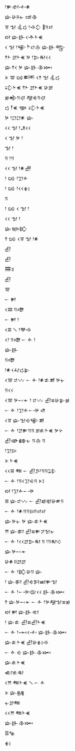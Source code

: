 <div class='block'>
<div class='line'>𒁹𒊓𒀠𒋾𒀭</div>
<div class='line'>𒇽𒄩𒍝𒉡 𒀏𒆠</div>
<div class='line'>𒐊 𒈠 𒆬𒌓 𒁹𒈾𒁷 𒀀𒁀</div>
<div class='line'>𒊭 𒇽𒃲𒌋𒋥𒈨𒌍</div>
<div class='line'>𒌋 𒈠 𒁹𒊍𒋻𒃰𒁲 𒇽𒃲𒈜</div>
<div class='line'>𒈫𒈨 𒇻𒈨𒌍 𒃻 𒁹𒆕𒊑𒌋𒌋</div>
<div class='line'>𒇽𒈫𒌋 𒃻 𒇽𒃲𒆠𒈲</div>
<div class='line'>𒉽 𒐌 𒄘𒌦 𒌋𒈫 𒈠 𒆬𒌓</div>
<div class='line'>𒃾𒈨𒌍 𒈫𒈨 𒇻𒈨𒌍 𒄩𒇧</div>
<div class='line'>𒂊𒄈𒀀𒋼 𒆷𒄵𒀀𒋼</div>
<div class='line'>𒌓 𒐕𒌍 𒀲 𒃾𒈨𒌍</div>
<div class='line'>𒃻 𒁹𒆸𒆸𒀭 𒇽</div>
<div class='line'>𒌋𒌋 𒈠 𒁹𒂗𒌋𒌋</div>
<div class='line'>𒌋 𒈠 𒃻 𒁹</div>
<div class='line'>𒈠 𒁹</div>
<div class='line'>𒀀 𒁹𒀀</div>
<div class='line'>𒌋𒌋 𒈠 𒁹𒀭𒍇</div>
<div class='line'>𒁹 𒄘 𒁹𒋛𒅆</div>
<div class='line'>𒁹 𒄘 𒁹𒌋𒌋𒈬</div>
<div class='line'>𒀀</div>
<div class='line'>𒁹 𒄘 𒌋 𒈠 𒁹</div>
<div class='line'>𒌋𒌋 𒈠 𒁹</div>
<div class='line'>𒇽𒁮𒃼</div>
<div class='line'>𒈫 𒄘 𒌋𒐊 𒈠 𒁹𒀭</div>
<div class='line'>𒌷</div>
<div class='line'>𒌷</div>
<div class='line'>𒐜𒐏</div>
<div class='line'>𒌷</div>
<div class='line'>𒐌</div>
<div class='line'>𒀸 𒂍</div>
<div class='line'>𒌋𒐍 𒀀𒈩</div>
<div class='line'>𒀸 𒂍 𒁹</div>
<div class='line'>𒌋𒐋 𒑳 𒁹𒋧𒈾</div>
<div class='line'>𒌋𒁹 𒀀𒈩 𒀸 𒅆 𒁹</div>
<div class='line'>𒇽𒃲</div>
<div class='line'>𒀀𒈩</div>
<div class='line'>𒁹𒀭𒌋𒄷𒌓𒉌</div>
<div class='line'>𒌋𒐌 𒄑𒉼 𒀸 𒅆 𒁹𒀭𒉺𒋢 𒃻𒉡</div>
<div class='line'>𒀀𒌋𒌋</div>
<div class='line'>𒌋𒐌 𒃻𒁁𒄬 𒁹 𒄑𒉼 𒌷𒊺𒄩𒉌𒂊</div>
<div class='line'>𒀸 𒅆 𒁹𒋛𒅆𒀸𒋩 𒈛</div>
<div class='line'>𒌋𒐊 𒇽𒈠𒀪𒊍𒋢</div>
<div class='line'>𒀸 𒅆 𒁹𒆪𒊓𒀀𒀀 𒁳𒉺𒈨𒌍 𒃻𒆳</div>
<div class='line'>𒌷𒀝𒂵𒉡 𒀀𒁲 𒀀</div>
<div class='line'>𒁹𒋛𒄿</div>
<div class='line'>𒉽 𒈨𒌍</div>
<div class='line'>𒌋𒌋𒐋 𒍣 𒀸 𒌷𒂅𒀀𒀀𒁉</div>
<div class='line'>𒀸 𒅆 𒁹𒀀𒌋𒋛𒀪𒀀 𒉽𒋙</div>
<div class='line'>𒊭 𒁹𒋛𒅆𒀸𒋩</div>
<div class='line'>𒐋 𒇽𒄑𒉼 𒀸 𒌷𒇯𒊏𒄩𒌑𒀀</div>
<div class='line'>𒀸 𒅆 𒁹𒀭𒀀𒀀𒅀𒁀𒁀</div>
<div class='line'>𒇽𒃻𒉡 𒃻 𒇽𒉺𒈨𒌍</div>
<div class='line'>𒐈 𒇽𒀳 𒌷𒊺𒊓𒋡𒈠𒉡</div>
<div class='line'>𒀸 𒅆 𒁹𒌋𒌋𒇻𒆕𒊑 𒀀 𒁹𒀀𒊑𒄭</div>
<div class='line'>𒇽𒃻𒁁𒄬</div>
<div class='line'>𒄩𒀭𒍝𒇻𒇻</div>
<div class='line'>𒀸 𒅆 𒁹𒃼𒄩𒀀 𒇽</div>
<div class='line'>𒁹 𒇽𒀳 𒌷𒄴𒁕𒀜𒊓𒈠</div>
<div class='line'>𒀸 𒅆 𒁹𒀸𒋩𒉘𒌋𒌋 𒃲𒆠𒈲</div>
<div class='line'>𒈫 𒇽𒃻𒁁𒄬 𒀸 𒅆 𒁹𒃻𒆷𒈠𒊺𒂊</div>
<div class='line'>𒊭 𒂍 𒇽𒃲𒊕</div>
<div class='line'>𒁹 𒇽𒉺 𒌷𒊺𒌷𒈨𒌍</div>
<div class='line'>𒀸 𒅆 𒁹𒆰𒌋𒋾 𒇽𒃲𒆠𒈲</div>
<div class='line'>𒇽𒉺𒈨𒌍 𒌷𒄩𒈬𒈾</div>
<div class='line'>𒀸 𒅆 𒀪 𒇽𒃲𒆠𒈲</div>
<div class='line'>𒇽𒉺𒈨𒌍</div>
<div class='line'>𒅗𒉺𒊑</div>
<div class='line'>𒌋𒐈 𒍣𒈨𒌍 𒑳 𒀸 𒅆</div>
<div class='line'>𒉽 𒇽𒉆</div>
<div class='line'>𒉡𒇻𒍣</div>
<div class='line'>𒌋𒌋𒐈 𒍣𒈨𒌍</div>
<div class='line'>𒇽𒃲𒆠𒈲</div>
<div class='line'>𒑆𒆚</div>
<div class='line'>𒈬</div>
</div>
